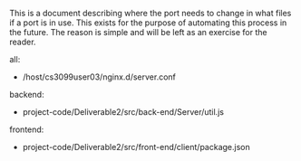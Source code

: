 This is a document describing where the port needs to change in what files if a port is in use.
This exists for the purpose of automating this process in the future.
The reason is simple and will be left as an exercise for the reader.

all:
- /host/cs3099user03/nginx.d/server.conf

backend:
- project-code/Deliverable2/src/back-end/Server/util.js

frontend:
- project-code/Deliverable2/src/front-end/client/package.json

